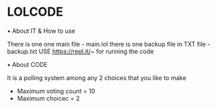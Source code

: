 # LOLCODE

• About IT & How to use 

There is one one main file - main.lol 
there is one backup file in TXT file - backup.txt 
USE https://repl.it/~ for running the code 

• About CODE 

It is a polling system among any 2 choices that you like to make 
- Maximum voting count = 10 
- Maximum choicec = 2 
